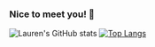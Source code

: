 ### Nice to meet you! 👋

![Lauren's GitHub stats](https://github-readme-stats.vercel.app/api?username=l-lavelle&show_icons=true&theme=dark)
[![Top Langs](https://github-readme-stats.vercel.app/api/top-langs/?username=l-lavelle&layout=pie)](https://github.com/l-lavelle/github-readme-stats)
<!--

Here are some ideas to get you started:

- 🔭 I’m currently working on ...
- 🌱 I’m currently learning ...
- 👯 I’m looking to collaborate on ...
- 🤔 I’m looking for help with ...
- 💬 Ask me about ...
- 📫 How to reach me: ...
- 😄 Pronouns: ...
- ⚡ Fun fact: ...
-->
